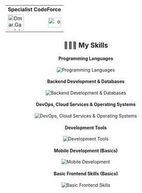 <p align="center">
  <table width="100%" align="center" border="0">
    <tr>
      <td align="center" colspan="2" style="font-weight:bold;">
         Specialist CodeForce
      </td>
    </tr>
    <tr>
      <td align="left" width="50%">
        <a href="https://codeforces.com/profile/Omar.Gawdat" target="blank">
          <img src="https://raw.githubusercontent.com/rahuldkjain/github-profile-readme-generator/master/src/images/icons/Social/codeforces.svg" alt="Omar.Gawdat" height="50" width="50" />
        </a>
      </td>
      <td align="right" width="50%">
        <a href="https://www.linkedin.com/in/omar-gawdat-2635b51b0" target="blank">
          <img src="https://raw.githubusercontent.com/rahuldkjain/github-profile-readme-generator/master/src/images/icons/Social/linked-in-alt.svg" alt="omar-gawdat" height="30" width="40" />
        </a>
      </td>
    </tr>
  </table>
</p>



<h2 align="center">🧑🏼‍💻 My Skills</h2>

<h4 align="center">Programming Languages</h4>
<p align="center">
  <img src="https://skillicons.dev/icons?i=python,java,cpp,bash,dart" alt="Programming Languages" />
</p>

<h4 align="center">Backend Development & Databases</h4>
<p align="center">
  <img src="https://skillicons.dev/icons?i=django,spring,mysql,PostgreSQL,flask,fastapi" alt="Backend Development & Databases" />
</p>

<h4 align="center">DevOps, Cloud Services & Operating Systems</h4>
<p align="center">
  <img src="https://skillicons.dev/icons?i=aws,heroku,docker,nginx,linux, terraform, ubuntu, githubactions, sentry" alt="DevOps, Cloud Services & Operating Systems" />
</p>

<h4 align="center">Development Tools</h4>
<p align="center">
  <img src="https://skillicons.dev/icons?i=git,github,vscode,vim,postman,idea, pycharm, notion" alt="Development Tools" />
</p>


<h4 align="center">Mobile Development (Basics)</h4>
<p align="center">
  <img src="https://skillicons.dev/icons?i=flutter,androidstudio" alt="Mobile Development" />
</p>


<h4 align="center">Basic Frontend Skills (Basics)</h4>
<p align="center">
  <img src="https://skillicons.dev/icons?i=html,css,js" alt="Basic Frontend Skills" />
</p>

